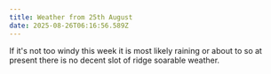 ```yaml
---
title: Weather from 25th August
date: 2025-08-26T06:16:56.589Z
---
```

If it's not too windy this week it is most likely raining or about to so at present there is no decent slot of ridge soarable weather.